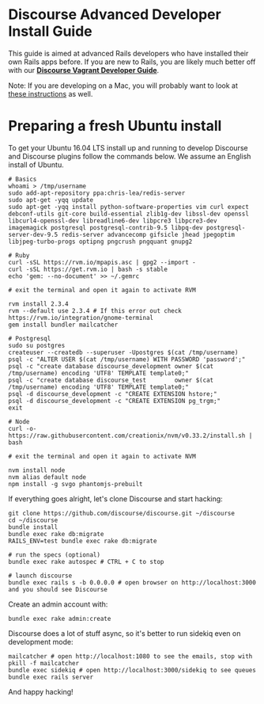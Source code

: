 # Discourse Advanced Developer Install Guide

This guide is aimed at advanced Rails developers who have installed their own Rails apps before. If you are new to Rails, you are likely much better off with our **[Discourse Vagrant Developer Guide](VAGRANT.md)**.

Note: If you are developing on a Mac, you will probably want to look at [these instructions](DEVELOPMENT-OSX-NATIVE.md) as well.

# Preparing a fresh Ubuntu install

To get your Ubuntu 16.04 LTS install up and running to develop Discourse and Discourse plugins follow the commands below. We assume an English install of Ubuntu.

    # Basics
    whoami > /tmp/username
    sudo add-apt-repository ppa:chris-lea/redis-server
    sudo apt-get -yqq update
    sudo apt-get -yqq install python-software-properties vim curl expect debconf-utils git-core build-essential zlib1g-dev libssl-dev openssl libcurl4-openssl-dev libreadline6-dev libpcre3 libpcre3-dev imagemagick postgresql postgresql-contrib-9.5 libpq-dev postgresql-server-dev-9.5 redis-server advancecomp gifsicle jhead jpegoptim libjpeg-turbo-progs optipng pngcrush pngquant gnupg2

    # Ruby
    curl -sSL https://rvm.io/mpapis.asc | gpg2 --import -
    curl -sSL https://get.rvm.io | bash -s stable
    echo 'gem: --no-document' >> ~/.gemrc

    # exit the terminal and open it again to activate RVM

    rvm install 2.3.4
    rvm --default use 2.3.4 # If this error out check https://rvm.io/integration/gnome-terminal
    gem install bundler mailcatcher

    # Postgresql
    sudo su postgres
    createuser --createdb --superuser -Upostgres $(cat /tmp/username)
    psql -c "ALTER USER $(cat /tmp/username) WITH PASSWORD 'password';"
    psql -c "create database discourse_development owner $(cat /tmp/username) encoding 'UTF8' TEMPLATE template0;"
    psql -c "create database discourse_test        owner $(cat /tmp/username) encoding 'UTF8' TEMPLATE template0;"
    psql -d discourse_development -c "CREATE EXTENSION hstore;"
    psql -d discourse_development -c "CREATE EXTENSION pg_trgm;"
    exit

    # Node
    curl -o- https://raw.githubusercontent.com/creationix/nvm/v0.33.2/install.sh | bash

    # exit the terminal and open it again to activate NVM

    nvm install node
    nvm alias default node
    npm install -g svgo phantomjs-prebuilt


If everything goes alright, let's clone Discourse and start hacking:

    git clone https://github.com/discourse/discourse.git ~/discourse
    cd ~/discourse
    bundle install
    bundle exec rake db:migrate
    RAILS_ENV=test bundle exec rake db:migrate
    
    # run the specs (optional)
    bundle exec rake autospec # CTRL + C to stop
    
    # launch discourse
    bundle exec rails s -b 0.0.0.0 # open browser on http://localhost:3000 and you should see Discourse

Create an admin account with:

    bundle exec rake admin:create

Discourse does a lot of stuff async, so it's better to run sidekiq even on development mode:

    mailcatcher # open http://localhost:1080 to see the emails, stop with pkill -f mailcatcher
    bundle exec sidekiq # open http://localhost:3000/sidekiq to see queues
    bundle exec rails server

And happy hacking!
